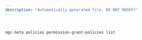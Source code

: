 ```yaml
---
description: "Automatically generated file. DO NOT MODIFY"
---
```


```bash


mgc-beta policies permission-grant-policies list

```